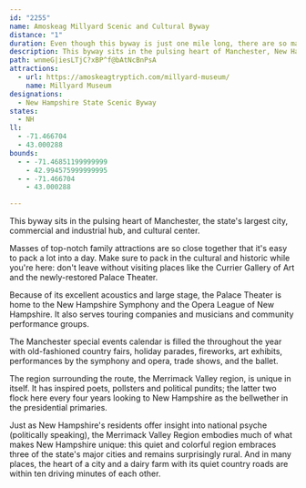 ```yaml
---
id: "2255"
name: Amoskeag Millyard Scenic and Cultural Byway
distance: "1"
duration: Even though this byway is just one mile long, there are so many things to see and do along this byway that you could really take a couple of days.
description: This byway sits in the pulsing heart of Manchester, New Hampshire's largest city, commercial and industrial hub, and cultural center.
path: wnmeG|iesLTjC?xBP^f@bAtNcBnPsA
attractions:
  - url: https://amoskeagtryptich.com/millyard-museum/
    name: Millyard Museum
designations:
  - New Hampshire State Scenic Byway
states:
  - NH
ll:
  - -71.466704
  - 43.000288
bounds:
  - - -71.46851199999999
    - 42.994575999999995
  - - -71.466704
    - 43.000288

---
```


This byway sits in the pulsing heart of Manchester, the state's largest city, commercial and industrial hub, and cultural center.

Masses of top-notch family attractions are so close together that it's easy to pack a lot into a day. Make sure to pack in the cultural and historic while you're here: don't leave without visiting places like the Currier Gallery of Art and the newly-restored Palace Theater.

Because of its excellent acoustics and large stage, the Palace Theater is home to the New Hampshire Symphony and the Opera League of New Hampshire. It also serves touring companies and musicians and community performance groups.

The Manchester special events calendar is filled the throughout the year with old-fashioned country fairs, holiday parades, fireworks, art exhibits, performances by the symphony and opera, trade shows, and the ballet.

The region surrounding the route, the Merrimack Valley region, is unique in itself. It has inspired poets, pollsters and political pundits; the latter two flock here every four years looking to New Hampshire as the bellwether in the presidential primaries.

Just as New Hampshire's residents offer insight into national psyche (politically speaking), the Merrimack Valley Region embodies much of what makes New Hampshire unique: this quiet and colorful region embraces three of the state's major cities and remains surprisingly rural. And in many places, the heart of a city and a dairy farm with its quiet country roads are within ten driving minutes of each other.
